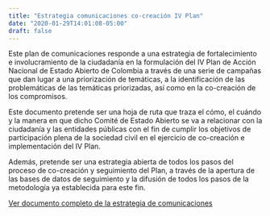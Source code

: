 ```yaml
---
title: "Estrategia comunicaciones co-creación IV Plan"
date: "2020-01-29T14:01:08-05:00"
draft: false
---
```


Este plan de comunicaciones responde a una estrategia de fortalecimiento e involucramiento de la ciudadanía en la formulación del IV Plan de Acción Nacional de Estado Abierto de Colombia a través de una serie de campañas que dan lugar a una priorización de temáticas, a la identificación de las problemáticas de las temáticas priorizadas, así como en la co-creación de los compromisos.

Este documento pretende ser una hoja de ruta que traza el cómo, el cuándo y la manera en que dicho Comité de Estado Abierto se va a relacionar con la ciudadanía y las entidades públicas con el fin de cumplir los objetivos de participación plena de la sociedad civil en el ejercicio de co-creación e implementación del IV Plan.

Además, pretende ser una estrategia abierta de todos los pasos del proceso de co-creación y seguimiento del Plan, a través de la apertura de las bases de datos de seguimiento y la difusión de todos los pasos de la metodología ya establecida para este fin.


[Ver documento completo de la estrategia de comunicaciones](/documents/estrategia-comunicaciones.pdf)
